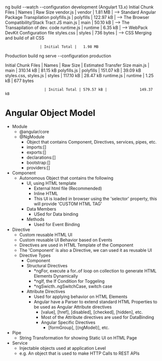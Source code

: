 ng build --watch --configuration development (Angulart 13.x)
Initial Chunk Files | Names         |  Raw Size
vendor.js           | vendor        |   1.81 MB | --> Standard Angular Package Transpilation
polyfills.js        | polyfills     | 122.97 kB | --> The Browser Compatibility/Stack Tract JS
main.js             | main          |  50.10 kB | --> The Transapilation of dev. code
runtime.js          | runtime       |   6.35 kB | --> WebPack DevKit Configuration file 
styles.css          | styles        | 736 bytes | --> CSS Merging and build of all CSS

                    | Initial Total |   1.98 MB


Production build
 ng serve --configuration production

Initial Chunk Files   | Names         |  Raw Size | Estimated Transfer Size
main.js               | main          | 310.14 kB |                81.15 kB
polyfills.js          | polyfills     | 151.07 kB |                39.09 kB
styles.css, styles.js | styles        | 117.10 kB |                28.47 kB
runtime.js            | runtime       |   1.25 kB |               677 bytes

                      | Initial Total | 579.57 kB |               149.37 kB

# Angular Object Model
- Module
  - @angular/core
  - @NgModule 
    - Object that contains Component, Directives, services, pipes, etc.
    - imports:[]
    - exports:[]
    - declarations:[]
    - bootstrap:[]
    - providers:[]
- Component
  - Autonomous Object that contains the following
    - UI, using HTML template
      - External html file (Recommended)
      - Inline HTML
      - This UI is loaded in browser using the 'selector' property, this will provide 'CUSTOM HTML TAG'     
    - Data Members
      - USed for Data binding
    - Methods
      - Used for Event Binding    
- Directive
  - Custom reusable HTML UI
  - Custom reusable UI Behavior based on Events
  - Directives are used in HTML Template of the Component
  - The 'Component' is also a Directive, we can used it as reusable UI
  - Directive Types
    - Component
    - Structural Directives
      - *ngFor, execute a for..of loop on collection to generate HTML Elements Dynamically
      - *ngIf, the If Condition for Toggeling
      - *ngSwicth..ngSwitchCase, switch case
    - Attribute Directives
      - Used for applying behavior on HTML Elements
      - Angular have a Parser to extend standard HTML Properties to be used as Angular Attribute directives
        - [value], [href], [disabled], [checked], [hidden], etc.
        - Most of the Attribute directives are used for DataBinding
        - Angular Specific Directives
          - [formGroup], [(ngModel)], etc.    
- Pipe
  - String Transformation for showing Static UI on HTML Page
- Service
  - Injectable objects used at application Level
  - e.g. An object that is used to make HTTP Calls to REST APIs

